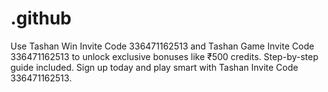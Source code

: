 # .github
Use Tashan Win Invite Code 336471162513 and Tashan Game Invite Code 336471162513 to unlock exclusive bonuses like ₹500 credits. Step-by-step guide included. Sign up today and play smart with Tashan Invite Code 336471162513.
